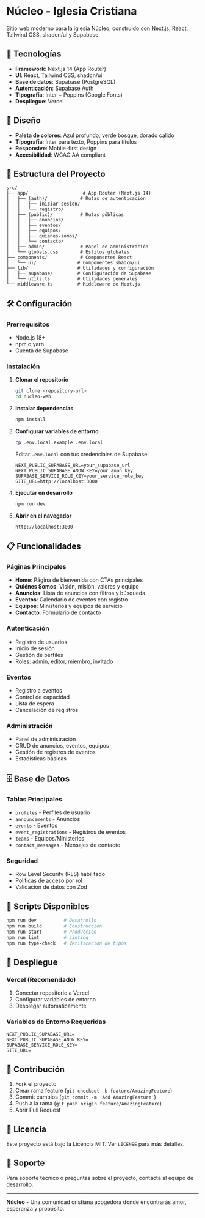 # Núcleo - Iglesia Cristiana

Sitio web moderno para la iglesia Núcleo, construido con Next.js, React, Tailwind CSS, shadcn/ui y Supabase.

## 🚀 Tecnologías

- **Framework**: Next.js 14 (App Router)
- **UI**: React, Tailwind CSS, shadcn/ui
- **Base de datos**: Supabase (PostgreSQL)
- **Autenticación**: Supabase Auth
- **Tipografía**: Inter + Poppins (Google Fonts)
- **Despliegue**: Vercel

## 🎨 Diseño

- **Paleta de colores**: Azul profundo, verde bosque, dorado cálido
- **Tipografía**: Inter para texto, Poppins para títulos
- **Responsive**: Mobile-first design
- **Accesibilidad**: WCAG AA compliant

## 📁 Estructura del Proyecto

```
src/
├── app/                    # App Router (Next.js 14)
│   ├── (auth)/            # Rutas de autenticación
│   │   ├── iniciar-sesion/
│   │   └── registro/
│   ├── (public)/          # Rutas públicas
│   │   ├── anuncios/
│   │   ├── eventos/
│   │   ├── equipos/
│   │   ├── quienes-somos/
│   │   └── contacto/
│   ├── admin/             # Panel de administración
│   └── globals.css        # Estilos globales
├── components/            # Componentes React
│   └── ui/               # Componentes shadcn/ui
├── lib/                  # Utilidades y configuración
│   ├── supabase/         # Configuración de Supabase
│   └── utils.ts          # Utilidades generales
└── middleware.ts         # Middleware de Next.js
```

## 🛠️ Configuración

### Prerrequisitos

- Node.js 18+ 
- npm o yarn
- Cuenta de Supabase

### Instalación

1. **Clonar el repositorio**
   ```bash
   git clone <repository-url>
   cd nucleo-web
   ```

2. **Instalar dependencias**
   ```bash
   npm install
   ```

3. **Configurar variables de entorno**
   ```bash
   cp .env.local.example .env.local
   ```
   
   Editar `.env.local` con tus credenciales de Supabase:
   ```env
   NEXT_PUBLIC_SUPABASE_URL=your_supabase_url
   NEXT_PUBLIC_SUPABASE_ANON_KEY=your_anon_key
   SUPABASE_SERVICE_ROLE_KEY=your_service_role_key
   SITE_URL=http://localhost:3000
   ```

4. **Ejecutar en desarrollo**
   ```bash
   npm run dev
   ```

5. **Abrir en el navegador**
   ```
   http://localhost:3000
   ```

## 📋 Funcionalidades

### Páginas Principales
- **Home**: Página de bienvenida con CTAs principales
- **Quiénes Somos**: Visión, misión, valores y equipo
- **Anuncios**: Lista de anuncios con filtros y búsqueda
- **Eventos**: Calendario de eventos con registro
- **Equipos**: Ministerios y equipos de servicio
- **Contacto**: Formulario de contacto

### Autenticación
- Registro de usuarios
- Inicio de sesión
- Gestión de perfiles
- Roles: admin, editor, miembro, invitado

### Eventos
- Registro a eventos
- Control de capacidad
- Lista de espera
- Cancelación de registros

### Administración
- Panel de administración
- CRUD de anuncios, eventos, equipos
- Gestión de registros de eventos
- Estadísticas básicas

## 🗄️ Base de Datos

### Tablas Principales
- `profiles` - Perfiles de usuario
- `announcements` - Anuncios
- `events` - Eventos
- `event_registrations` - Registros de eventos
- `teams` - Equipos/Ministerios
- `contact_messages` - Mensajes de contacto

### Seguridad
- Row Level Security (RLS) habilitado
- Políticas de acceso por rol
- Validación de datos con Zod

## 🎯 Scripts Disponibles

```bash
npm run dev          # Desarrollo
npm run build        # Construcción
npm run start        # Producción
npm run lint         # Linting
npm run type-check   # Verificación de tipos
```

## 🚀 Despliegue

### Vercel (Recomendado)

1. Conectar repositorio a Vercel
2. Configurar variables de entorno
3. Desplegar automáticamente

### Variables de Entorno Requeridas

```env
NEXT_PUBLIC_SUPABASE_URL=
NEXT_PUBLIC_SUPABASE_ANON_KEY=
SUPABASE_SERVICE_ROLE_KEY=
SITE_URL=
```

## 📝 Contribución

1. Fork el proyecto
2. Crear rama feature (`git checkout -b feature/AmazingFeature`)
3. Commit cambios (`git commit -m 'Add AmazingFeature'`)
4. Push a la rama (`git push origin feature/AmazingFeature`)
5. Abrir Pull Request

## 📄 Licencia

Este proyecto está bajo la Licencia MIT. Ver `LICENSE` para más detalles.

## 🤝 Soporte

Para soporte técnico o preguntas sobre el proyecto, contacta al equipo de desarrollo.

---

**Núcleo** - Una comunidad cristiana acogedora donde encontrarás amor, esperanza y propósito.
